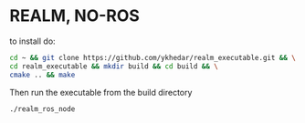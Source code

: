 # REALM, NO-ROS

to install do:

```bash
cd ~ && git clone https://github.com/ykhedar/realm_executable.git && \
cd realm_executable && mkdir build && cd build && \
cmake .. && make
```

Then run the executable from the build directory


```bash
./realm_ros_node
```
